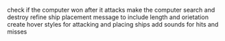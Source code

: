 check if the computer won after it attacks
make the computer search and destroy
refine ship placement message to include length and orietation
create hover styles for attacking and placing ships
add sounds for hits and misses
